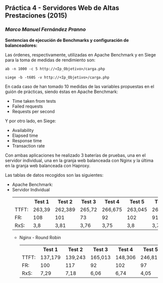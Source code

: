 

## Práctica 4 - Servidores Web de Altas Prestaciones (2015)
### *Marco Manuel Fernández Pranno*

**Sentencias de ejecución de Benchmarks y configuración de balanceadores:**

Las órdenes, respectivamente, utilizadas en Apache Benchmark y en Siege para la toma de medidas de rendimiento son:

`ab -n 1000 -c 5 http://<Ip_Objetivo>/carga.php`

`siege -b -t60S -v http://<Ip_Objetivo>/carga.php`

En cada caso de han tomado 10 medidas de las variables propuestas en el guión de prácticas, siendo éstas en Apache Benchmark:
* Time taken from tests
* Failed requests
* Requests per second

Y por otro lado, en Siege:

* Availability
* Elapsed time
* Response time
* Transaction rate

Con ambas aplicaciones he realizado 3 baterías de pruebas, una en el servidor individual, una en la granja web balanceada con Nginx y la última en la granja web balanceada con Haproxy.

Las tablas de datos recogidos son las siguientes:

* Apache Benchmark:
 * Servidor Individual
</style><table class="tableizer-table">
<th></th><th>Test 1</th><th>Test 2</th><th>Test 3</th><th>Test 4</th><th>Test 5</th><th>Test 6</th><th>Test 7</th><th>Test 8</th><th>Test 9</th><th>Test 10</th><th>MEDIA</th><th>VARIANZA</th></tr>
 <tr><td>TTFT:</td><td>263,39</td><td>262,389</td><td>265,72</td><td>266,675</td><td>263,045</td><td>263,938</td><td>265,421</td><td>266,539</td><td>265,667</td><td>265,683</td><td>264,8467</td><td>1,5240824599</td></tr>
 <tr><td>FR:</td><td>108</td><td>101</td><td>73</td><td>92</td><td>102</td><td>91</td><td>106</td><td>112</td><td>99</td><td>97</td><td>98,1</td><td>11,0398268908</td></tr>
 <tr><td>RxS:</td><td>3,8</td><td>3,81</td><td>3,76</td><td>3,75</td><td>3,8</td><td>3,79</td><td>3,77</td><td>3,75</td><td>3,76</td><td>3,76</td><td>3,775</td><td>0,0227303028</td></tr>
</table>

 * Nginx - Round Robin
</style><table class="tableizer-table">
<th></th><th>Test 1</th><th>Test 2</th><th>Test 3</th><th>Test 4</th><th>Test 5</th><th>Test 6</th><th>Test 7</th><th>Test 8</th><th>Test 9</th><th>Test 10</th><th>MEDIA</th><th>VARIANZA</th></tr>
 <tr><td>TTFT:</td><td>137,179</td><td>139,243</td><td>165,013</td><td>148,306</td><td>246,813</td><td>136,053</td><td>136,053</td><td>136,361</td><td>137,11</td><td>309,156</td><td>169,1287</td><td>59,9016607098</td></tr>
 <tr><td>FR:</td><td>100</td><td>117</td><td>92</td><td>102</td><td>97</td><td>113</td><td>104</td><td>90</td><td>101</td><td>93</td><td>100,9</td><td>8,7743312502</td></tr>
 <tr><td>RxS:</td><td>7,29</td><td>7,18</td><td>6,06</td><td>6,74</td><td>4,05</td><td>7,35</td><td>7,25</td><td>7,33</td><td>7,29</td><td>3,23</td><td>6,377</td><td>1,5084874691</td></tr>
</table>

